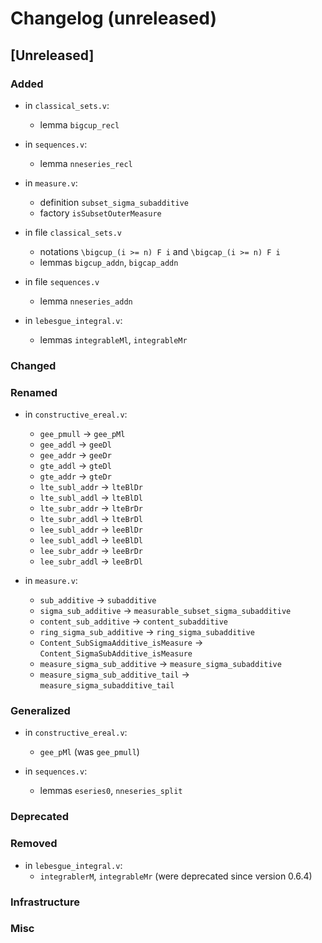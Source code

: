 # Changelog (unreleased)

## [Unreleased]

### Added

- in `classical_sets.v`:
  + lemma `bigcup_recl`

- in `sequences.v`:
  + lemma `nneseries_recl`

- in `measure.v`:
  + definition `subset_sigma_subadditive`
  + factory `isSubsetOuterMeasure`

- in file `classical_sets.v`
  + notations `\bigcup_(i >= n) F i` and `\bigcap_(i >= n) F i`
  + lemmas `bigcup_addn`, `bigcap_addn`

- in file `sequences.v`
  + lemma `nneseries_addn`
- in `lebesgue_integral.v`:
  + lemmas `integrableMl`, `integrableMr`

### Changed

### Renamed

- in `constructive_ereal.v`:
  + `gee_pmull` -> `gee_pMl`
  + `gee_addl` -> `geeDl`
  + `gee_addr` -> `geeDr`
  + `gte_addl` -> `gteDl`
  + `gte_addr` -> `gteDr`
  + `lte_subl_addr` -> `lteBlDr`
  + `lte_subl_addl` -> `lteBlDl`
  + `lte_subr_addr` -> `lteBrDr`
  + `lte_subr_addl` -> `lteBrDl`
  + `lee_subl_addr` -> `leeBlDr`
  + `lee_subl_addl` -> `leeBlDl`
  + `lee_subr_addr` -> `leeBrDr`
  + `lee_subr_addl` -> `leeBrDl`

- in `measure.v`:
  + `sub_additive` -> `subadditive`
  + `sigma_sub_additive` -> `measurable_subset_sigma_subadditive`
  + `content_sub_additive` -> `content_subadditive`
  + `ring_sigma_sub_additive` -> `ring_sigma_subadditive`
  + `Content_SubSigmaAdditive_isMeasure` -> `Content_SigmaSubAdditive_isMeasure`
  + `measure_sigma_sub_additive` -> `measure_sigma_subadditive`
  + `measure_sigma_sub_additive_tail` -> `measure_sigma_subadditive_tail`

### Generalized

- in `constructive_ereal.v`:
  + `gee_pMl` (was `gee_pmull`)

- in `sequences.v`:
  + lemmas `eseries0`, `nneseries_split`

### Deprecated

### Removed

- in `lebesgue_integral.v`:
  + `integrablerM`, `integrableMr` (were deprecated since version 0.6.4)

### Infrastructure

### Misc
